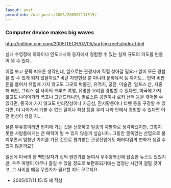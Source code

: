 ```yaml
---
layout: post
permalink: /old_posts/2005/200507111515/
---
```


### Computer device makes big waves

<a href="http://edition.cnn.com/2005/TECH/07/05/surfing.reefs/index.html">http://edition.cnn.com/2005/TECH/07/05/surfing.reefs/index.html</a>

실내 수영장에 하와이나 인도네시아 등지에서 경험할 수 있는 실제 규모의 파도를 만들어 낼 수 있다...

이걸 보고 문득 떠오른 생각인데, 앞으로는 관광지에 직접 찾아갈 필요가 없이 모든 경험을 할 수 있게 되지 않을까요? 비단 자연현상 뿐 아니라 문화유적 등 까지도...
만약 비싼 돈을 들여서 유럽에 가지 않고도 그곳의 박물관, 유적지, 궁전, 미술관, 알프스 산, 지중해 해안, 그리스 섬 사이의 크루즈 여행, 유명한 요리를 경험할 수 있다면,
미국에 가지 않고도 나이아가라 폭포나 그랜드캐니언, 옐로스톤 공원이나 로키 산맥 등을 겪어볼 수 있다면,
중국에 가지 않고도 만리장성이나 자금성, 진시황릉이나 티벳 등을 구경할 수 있다면,
더 나아가서 가볼 수 없는 달이나 화성 등을 우리 나라 안에서 경험할 수 있다면 어떤 현상이 생길 지...

물론 부유층이라면 현지에 가는 것을 선호하고 일종의 차별화로 생각하겠지만, 그렇지 못한 사람들에게는 큰 매력이 될 수 있지 않을까 싶습니다.
그동안 굴뚝없는 산업으로 불리우면서 엄청난 가치를 가진 것으로 평가받는 관광산업에도 패러다임의 변화가 생길 수 있지 않을까요?

일전에 미국의 한 백만장자가 십억 원인가를 들여서 우주왕복선에 탑승한 뉴스도 있었지만, 우주 여행이 아무나 즐길 수 있을 정도로 보편화되기에는 엄청난 시간이 걸릴 것이고, 그 사이를 메꿀 무언가가 필요할 지도 모르지요.





- 2005/07/11 15:15 에 작성
